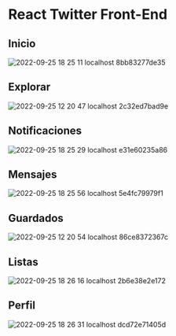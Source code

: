 


<h1> React Twitter Front-End </h1>

<h2>Inicio</h2>

![2022-09-25 18 25 11 localhost 8bb83277de35](https://user-images.githubusercontent.com/99273526/192166358-7216fefa-36f0-4f74-87aa-f80edebac552.png)

<h2>Explorar</h2>

![2022-09-25 12 20 47 localhost 2c32ed7bad9e](https://user-images.githubusercontent.com/99273526/192166245-e0bc78ff-28f5-4bf0-83e9-7d1bdfa36901.png)

<h2>Notificaciones</h2>

![2022-09-25 18 25 29 localhost e31e60235a86](https://user-images.githubusercontent.com/99273526/192166316-1d062e39-ec32-40d0-99d1-d66d8938e8a6.png)

<h2>Mensajes</h2>

![2022-09-25 18 25 56 localhost 5e4fc79979f1](https://user-images.githubusercontent.com/99273526/192166329-7a8439cd-0383-46cf-9b89-df0902d24124.png)

<h2>Guardados</h2>

![2022-09-25 12 20 54 localhost 86ce8372367c](https://user-images.githubusercontent.com/99273526/192166248-2b26ede8-2539-4e3a-bd6e-b10a90b82ae0.png)

<h2>Listas</h2>

![2022-09-25 18 26 16 localhost 2b6e38e2e172](https://user-images.githubusercontent.com/99273526/192166334-826ababc-1058-4d61-b297-d2fa86fc48fc.png)

<h2>Perfil</h2>

![2022-09-25 18 26 31 localhost dcd72e71405d](https://user-images.githubusercontent.com/99273526/192166339-d55702bd-2b13-45d4-aeba-16d063b92110.png)
